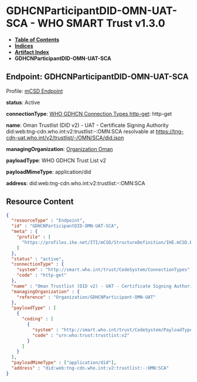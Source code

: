 # GDHCNParticipantDID-OMN-UAT-SCA - WHO SMART Trust v1.3.0

* [**Table of Contents**](toc.md)
* [**Indices**](indices.md)
* [**Artifact Index**](artifacts.md)
* **GDHCNParticipantDID-OMN-UAT-SCA**

## Endpoint: GDHCNParticipantDID-OMN-UAT-SCA

Profile: [mCSD Endpoint](https://profiles.ihe.net/ITI/mCSD/4.0.0/StructureDefinition-IHE.mCSD.Endpoint.html)

**status**: Active

**connectionType**: [WHO GDHCN Connection Types http-get](CodeSystem-ConnectionTypes.md#ConnectionTypes-http-get): http-get

**name**: Oman Trustlist (DID v2) - UAT - Certificate Signing Authority did:web:tng-cdn.who.int:v2:trustlist:-:OMN:SCA resolvable at https://tng-cdn-uat.who.int/v2/trustlist/-/OMN/SCA/did.json

**managingOrganization**: [Organization Oman](Organization-GDHCNParticipant-OMN-UAT.md)

**payloadType**: WHO GDHCN Trust List v2

**payloadMimeType**: application/did

**address**: did:web:tng-cdn.who.int:v2:trustlist:-:OMN:SCA



## Resource Content

```json
{
  "resourceType" : "Endpoint",
  "id" : "GDHCNParticipantDID-OMN-UAT-SCA",
  "meta" : {
    "profile" : [
      "https://profiles.ihe.net/ITI/mCSD/StructureDefinition/IHE.mCSD.Endpoint"
    ]
  },
  "status" : "active",
  "connectionType" : {
    "system" : "http://smart.who.int/trust/CodeSystem/ConnectionTypes",
    "code" : "http-get"
  },
  "name" : "Oman Trustlist (DID v2) - UAT - Certificate Signing Authority\ndid:web:tng-cdn.who.int:v2:trustlist:-:OMN:SCA\nresolvable at https://tng-cdn-uat.who.int/v2/trustlist/-/OMN/SCA/did.json",
  "managingOrganization" : {
    "reference" : "Organization/GDHCNParticipant-OMN-UAT"
  },
  "payloadType" : [
    {
      "coding" : [
        {
          "system" : "http://smart.who.int/trust/CodeSystem/PayloadTypes",
          "code" : "urn:who:trust:trustlist:v2"
        }
      ]
    }
  ],
  "payloadMimeType" : ["application/did"],
  "address" : "did:web:tng-cdn.who.int:v2:trustlist:-:OMN:SCA"
}

```
